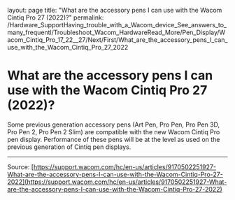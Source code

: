 layout: page
title: "What are the accessory pens I can use with the Wacom Cintiq Pro 27 (2022)?"
permalink: /Hardware_SupportHaving_trouble_with_a_Wacom_device_See_answers_to_many_frequentl/Troubleshoot_Wacom_HardwareRead_More/Pen_Display/Wacom_Cintiq_Pro_17_22__27/Next/First/What_are_the_accessory_pens_I_can_use_with_the_Wacom_Cintiq_Pro_27_2022

# What are the accessory pens I can use with the Wacom Cintiq Pro 27 (2022)?

Some previous generation accessory pens (Art Pen, Pro Pen, Pro Pen 3D, Pro Pen 2, Pro Pen 2 Slim) are compatible with the new Wacom Cintiq Pro pen display. Performance of these pens will be at the level as used on the previous generation of Cintiq pen displays.

---
Source: [https://support.wacom.com/hc/en-us/articles/9170502251927-What-are-the-accessory-pens-I-can-use-with-the-Wacom-Cintiq-Pro-27-2022](https://support.wacom.com/hc/en-us/articles/9170502251927-What-are-the-accessory-pens-I-can-use-with-the-Wacom-Cintiq-Pro-27-2022)
